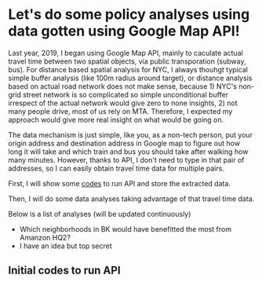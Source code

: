 # Let's do some policy analyses using data gotten using Google Map API!

Last year, 2019, I began using Google Map API, mainly to caculate actual travel time between two spatial objects, via public transporation (subway, bus). For distance based spatial analysis for NYC, I always thouhgt typical simple buffer analysis (like 100m radius around target), or distance analysis based on actual road network does not make sense, because 1) NYC's non-grid street network is so complicated so simple unconditional buffer irrespect of the actual network would give zero to none insights, 2) not many people drive, most of us rely on MTA. Therefore, I expected my approach would give more real insight on what would be going on.  
 
The data mechanism is just simple, like you, as a non-tech person, put your origin address and destination address in Google map to figure out how long it will take and which train and bus you should take after walking how many minutes. However, thanks to API, I don't need to type in that pair of addresses, so I can easily obtain travel time data for multiple pairs.  

First, I will show some [codes](#initial-codes-to-run-api) to run API and store the extracted data.

Then, I will do some data analyses taking advantage of that travel time data.

Below is a list of analyses (will be updated continuously)

- Which neighborhoods in BK would have benefitted the most from Amanzon HQ2?
- I have an idea but top secret


## Initial codes to run API




























































